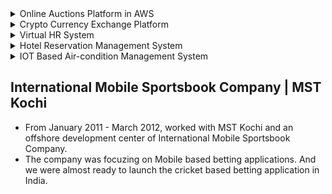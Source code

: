 <details><summary>Online Auctions Platform in AWS</summary>
<p>
#### Project details
#### Architecture
#### Solution
#### Notes
</p>
</details>

<details><summary>Crypto Currency Exchange Platform</summary>
<p>
#### Project details
#### Architecture
#### Solution
#### Notes
</p>
</details>

<details><summary>Virtual HR System  </summary>
<p>
#### Project details
#### Architecture
#### Solution
#### Notes
</p>
</details>

<details><summary>Hotel Reservation Management System </summary>
<p>
#### Project details
#### Architecture
#### Solution
#### Notes
</p>
</details>

<details><summary>IOT Based Air-condition Management System</summary>
<p>
#### Project details
#### Architecture
#### Solution
#### Notes
</p>
</details>


## International Mobile Sportsbook Company | MST Kochi

- From January 2011 - March 2012, worked with MST Kochi and an offshore development center of International Mobile Sportsbook Company.
- The company was focuzing on Mobile based betting applications. And we were almost ready to launch the cricket based betting application in India.
